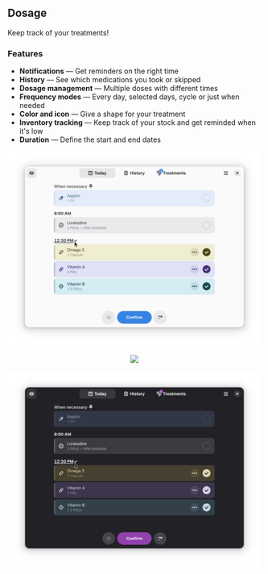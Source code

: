 ## Dosage
Keep track of your treatments!

### Features
- **Notifications** — Get reminders on the right time  
- **History** — See which medications you took or skipped   
- **Dosage management** — Multiple doses with different times
- **Frequency modes** — Every day, selected days, cycle or just when needed    
- **Color and icon** — Give a shape for your treatment    
- **Inventory tracking** — Keep track of your stock and get reminded when it's low
- **Duration** — Define the start and end dates

<p align="center"><img src="https://raw.githubusercontent.com/diegopvlk/Dosage/275470b2d2b38300461a99b1922a36ac40058bfe/screenshots/today-light.png"/></p>
<p align="center"><img style="height:700px;" src="https://raw.githubusercontent.com/diegopvlk/Dosage/07ff3d66c65d8eec702ce644b59e29c81c300531/screenshots/med-window-light.png"/></p>
<p align="center"><img src="https://raw.githubusercontent.com/diegopvlk/Dosage/275470b2d2b38300461a99b1922a36ac40058bfe/screenshots/today-dark.png"/></p>

